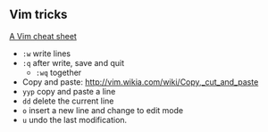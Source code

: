 ## Vim tricks

[A Vim cheat sheet](https://vim.rtorr.com/)

+ `:w` write lines
+ `:q` after write, save and quit
	- `:wq` together
+ Copy and paste: http://vim.wikia.com/wiki/Copy,_cut_and_paste
+ `yyp` copy and paste a line
+ `dd` delete the current line
+ `o` insert a new line and change to edit mode
+ `u` undo the last modification.

